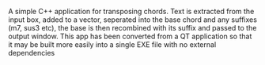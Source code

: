 A simple C++ application for transposing chords.
Text is extracted from the input box, added to a vector, seperated into the base chord and any suffixes (m7, sus3 etc), 
the base is then recombined with its suffix and passed to the output window.
This app has been converted from a QT application so that it may be built more easily into a single EXE file with no external dependencies

